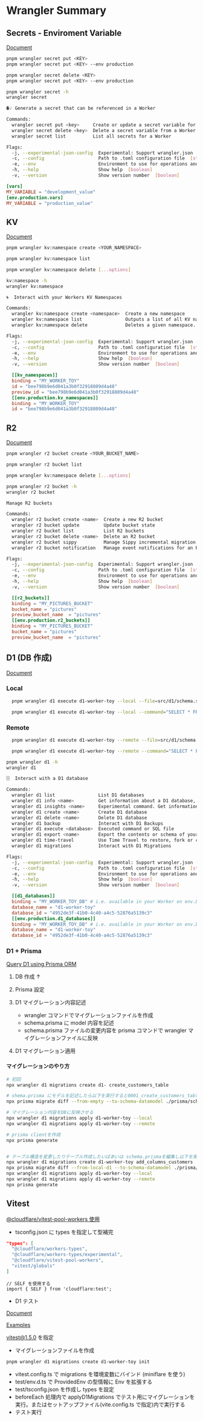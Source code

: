 # Wrangler Summary

## Secrets - Enviroment Variable

[Document](https://developers.cloudflare.com/workers/configuration/secrets/)

```sh
pnpm wrangler secret put <KEY>
pnpm wrangler secret put <KEY> --env production

pnpm wrangler secret delete <KEY>
pnpm wrangler secret put <KEY> --env production
```

```sh
pnpm wrangler secret -h
wrangler secret

�💡 Generate a secret that can be referenced in a Worker

Commands:
  wrangler secret put <key>     Create or update a secret variable for a Worker
  wrangler secret delete <key>  Delete a secret variable from a Worker
  wrangler secret list          List all secrets for a Worker

Flags:
  -j, --experimental-json-config  Experimental: Support wrangler.json  [boolean]
  -c, --config                    Path to .toml configuration file  [string]
  -e, --env                       Environment to use for operations and .env files  [string]
  -h, --help                      Show help  [boolean]
  -v, --version                   Show version number  [boolean]
```

```toml
[vars]
MY_VARIABLE = "development_value"
[env.production.vars]
MY_VARIABLE = "production_value"
```

## KV

[Document](https://developers.cloudflare.com/kv/get-started/)

```sh
pnpm wrangler kv:namespace create <YOUR_NAMESPACE>

pnpm wrangler kv:namespace list

pnpm wrangler kv:namespace delete [...options]
```

```sh
kv:namespace -h
wrangler kv:namespace

🌀️  Interact with your Workers KV Namespaces

Commands:
  wrangler kv:namespace create <namespace>  Create a new namespace
  wrangler kv:namespace list                Outputs a list of all KV namespaces associated with your account id.
  wrangler kv:namespace delete              Deletes a given namespace.

Flags:
  -j, --experimental-json-config  Experimental: Support wrangler.json  [boolean]
  -c, --config                    Path to .toml configuration file  [string]
  -e, --env                       Environment to use for operations and .env files  [string]
  -h, --help                      Show help  [boolean]
  -v, --version                   Show version number  [boolean]
```

```toml
  [[kv_namespaces]]
  binding = "MY_WORKER_TOY"
  id = "bee798b9e6d041a3b0f32918809d4a48"
  preview_id = "bee798b9e6d041a3b0f32918809d4a48"
  [[env.production.kv_namespaces]]
  binding = "MY_WORKER_TOY"
  id = "bee798b9e6d041a3b0f32918809d4a48"
```

## R2

[Document](https://developers.cloudflare.com/r2/api/workers/workers-api-usage/)

```sh
pnpm wrangler r2 bucket create <YOUR_BUCKET_NAME>

pnpm wrangler r2 bucket list

pnpm wrangler kv:namespace delete [...options]

pnpm wrangler r2 bucket -h
wrangler r2 bucket

Manage R2 buckets

Commands:
  wrangler r2 bucket create <name>  Create a new R2 bucket
  wrangler r2 bucket update         Update bucket state
  wrangler r2 bucket list           List R2 buckets
  wrangler r2 bucket delete <name>  Delete an R2 bucket
  wrangler r2 bucket sippy          Manage Sippy incremental migration on an R2 bucket
  wrangler r2 bucket notification   Manage event notifications for an R2 bucket

Flags:
  -j, --experimental-json-config  Experimental: Support wrangler.json  [boolean]
  -c, --config                    Path to .toml configuration file  [string]
  -e, --env                       Environment to use for operations and .env files  [string]
  -h, --help                      Show help  [boolean]
  -v, --version                   Show version number  [boolean]
```

```toml
  [[r2_buckets]]
  binding = "MY_PICTURES_BUCKET"
  bucket_name = "pictures"
  preview_bucket_name  = "pictures"
  [[env.production.r2_buckets]]
  binding = "MY_PICTURES_BUCKET"
  bucket_name = "pictures"
  preview_bucket_name  = "pictures"
```

## D1 (DB 作成)

[Document](https://developers.cloudflare.com/d1/get-started/)

### Local

```sh
  pnpm wrangler d1 execute d1-worker-toy --local --file=src/d1/schema.sql
```

```sh
  pnpm wrangler d1 execute d1-worker-toy --local --command="SELECT * FROM Customers"
```

### Remote

```sh
  pnpm wrangler d1 execute d1-worker-toy --remote --file=src/d1/schema.sql
```

```sh
  pnpm wrangler d1 execute d1-worker-toy --remote --command="SELECT * FROM Customers"
```

```sh
pnpm wrangler d1 -h
wrangler d1

🗄  Interact with a D1 database

Commands:
  wrangler d1 list                List D1 databases
  wrangler d1 info <name>         Get information about a D1 database, including the current database size and state.
  wrangler d1 insights <name>     Experimental command. Get information about the queries run on a D1 database.
  wrangler d1 create <name>       Create D1 database
  wrangler d1 delete <name>       Delete D1 database
  wrangler d1 backup              Interact with D1 Backups
  wrangler d1 execute <database>  Executed command or SQL file
  wrangler d1 export <name>       Export the contents or schema of your database as a .sql file
  wrangler d1 time-travel         Use Time Travel to restore, fork or copy a database at a specific point-in-time.
  wrangler d1 migrations          Interact with D1 Migrations

Flags:
  -j, --experimental-json-config  Experimental: Support wrangler.json  [boolean]
  -c, --config                    Path to .toml configuration file  [string]
  -e, --env                       Environment to use for operations and .env files  [string]
  -h, --help                      Show help  [boolean]
  -v, --version                   Show version number  [boolean]
```

```toml
  [[d1_databases]]
  binding = "MY_WORKER_TOY_DB" # i.e. available in your Worker on env.DB
  database_name = "d1-worker-toy"
  database_id = "4952de3f-41b0-4c40-a4c5-52876a5139c3"
  [[env.production.d1_databases]]
  binding = "MY_WORKER_TOY_DB" # i.e. available in your Worker on env.DB
  database_name = "d1-worker-toy"
  database_id = "4952de3f-41b0-4c40-a4c5-52876a5139c3"
```

### D1 + Prisma

[Query D1 using Prisma ORM](https://developers.cloudflare.com/d1/tutorials/d1-and-prisma-orm/)

1. DB 作成 ↑
2. Prisma 設定
3. D1 マイグレーション内容記述

   - wrangler コマンドでマイグレーションファイルを作成
   - schema.prisma に model 内容を記述
   - schema.prisma ファイルの変更内容を prisma コマンドで wrangler マイグレーションファイルに反映

4. D1 マイグレーション適用

#### マイグレーションのやり方

```sh
# 初回
npx wrangler d1 migrations create d1- create_customers_table

# shema.prisma にモデルを記述したら以下を実行すると0001_create_customers_table.sqlに反映される
npx prisma migrate diff --from-empty --to-schema-datamodel ./prisma/schema.prisma --script > migrations/0001_create_customers_table.sql

# マイグレーション内容をDBに反映させる
npx wrangler d1 migrations apply d1-worker-toy --local
npx wrangler d1 migrations apply d1-worker-toy --remote

# prisma clientを作成
npx prisma generate


# テーブル構造を変更したりテーブル作成したいばあいは schema.prismaを編集し以下を実行
npx wrangler d1 migrations create d1-worker-toy add_columns_customers
npx prisma migrate diff --from-local-d1 --to-schema-datamodel ./prisma/schema.prisma --script > migrations/0002_add_columns_customers.sql
npx wrangler d1 migrations apply d1-worker-toy --local
npx wrangler d1 migrations apply d1-worker-toy --remote
npx prisma generate
```

## Vitest

[@cloudflare/vitest-pool-workers 使用](https://developers.cloudflare.com/workers/testing/vitest-integration/get-started/migrate-from-unstable-dev/)

- tsconfig.json に types を指定して型補完

```json
"types": [
  "@cloudflare/workers-types",
  "@cloudflare/workers-types/experimental",
  "@cloudflare/vitest-pool-workers",
  "vitest/globals"
]
```

```typscript
// SELF を使用する
import { SELF } from 'cloudflare:test';
```

- D1 テスト

[Document](https://developers.cloudflare.com/workers/testing/vitest-integration/get-started/write-your-first-test)

[Examples](https://github.com/cloudflare/workers-sdk/tree/main/fixtures/vitest-pool-workers-examples)

vitest@1.5.0 を指定

- マイグレーションファイルを作成

```sh
pnpm wrangler d1 migrations create d1-worker-toy init
```

- vitest.config.ts で migrations を環境変数にバインド (miniflare を使う)
- test/env.d.ts で ProvidedEnv の型情報に Env を拡張する
- test/tsconfig.json を作成し types を設定
- beforeEach 処理内で applyD1Migrations でテスト用にマイグレーションを実行。またはセットアップファイル(vite.config.ts で指定)内で実行する
- テスト実行
